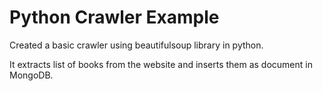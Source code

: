 # Python Crawler Example

Created a basic crawler using beautifulsoup library in python.

It extracts list of books from the website and inserts them as document in MongoDB.
